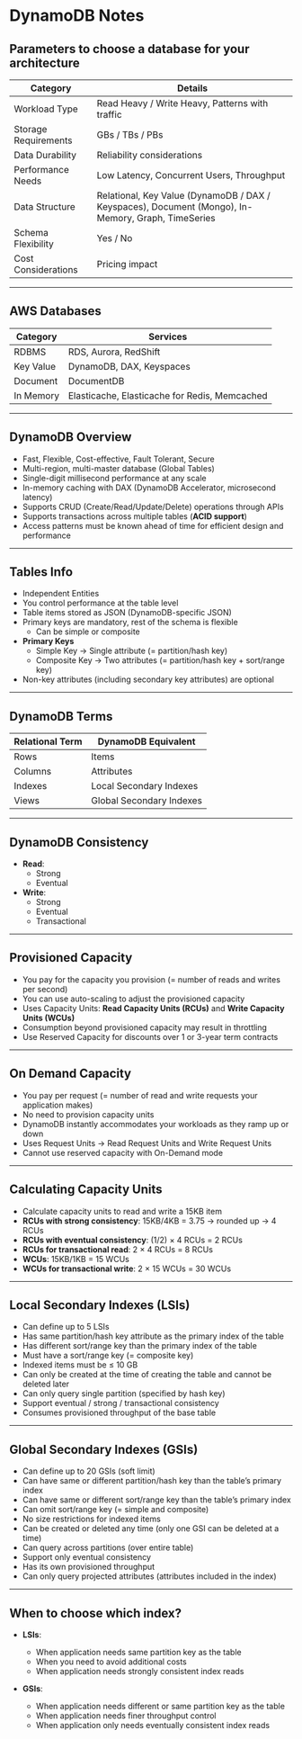 # DynamoDB Notes

## Parameters to choose a database for your architecture

| Category              | Details |
|-----------------------|---------|
| Workload Type         | Read Heavy / Write Heavy, Patterns with traffic |
| Storage Requirements  | GBs / TBs / PBs |
| Data Durability       | Reliability considerations |
| Performance Needs     | Low Latency, Concurrent Users, Throughput |
| Data Structure        | Relational, Key Value (DynamoDB / DAX / Keyspaces), Document (Mongo), In-Memory, Graph, TimeSeries |
| Schema Flexibility    | Yes / No |
| Cost Considerations   | Pricing impact |

---

## AWS Databases

| Category   | Services |
|------------|----------|
| RDBMS      | RDS, Aurora, RedShift |
| Key Value  | DynamoDB, DAX, Keyspaces |
| Document   | DocumentDB |
| In Memory  | Elasticache, Elasticache for Redis, Memcached |

---

## DynamoDB Overview

- Fast, Flexible, Cost-effective, Fault Tolerant, Secure
- Multi-region, multi-master database (Global Tables)
- Single-digit millisecond performance at any scale
- In-memory caching with DAX (DynamoDB Accelerator, microsecond latency)
- Supports CRUD (Create/Read/Update/Delete) operations through APIs
- Supports transactions across multiple tables (**ACID support**)
- Access patterns must be known ahead of time for efficient design and performance

---

## Tables Info

- Independent Entities
- You control performance at the table level
- Table items stored as JSON (DynamoDB-specific JSON)
- Primary keys are mandatory, rest of the schema is flexible
  - Can be simple or composite
- **Primary Keys**
  - Simple Key → Single attribute (= partition/hash key)
  - Composite Key → Two attributes (= partition/hash key + sort/range key)
- Non-key attributes (including secondary key attributes) are optional

---

## DynamoDB Terms

| Relational Term | DynamoDB Equivalent |
|-----------------|----------------------|
| Rows            | Items |
| Columns         | Attributes |
| Indexes         | Local Secondary Indexes |
| Views           | Global Secondary Indexes |

---

## DynamoDB Consistency

- **Read**:
  - Strong
  - Eventual
- **Write**:
  - Strong
  - Eventual
  - Transactional

---

## Provisioned Capacity

- You pay for the capacity you provision (= number of reads and writes per second)
- You can use auto-scaling to adjust the provisioned capacity
- Uses Capacity Units: **Read Capacity Units (RCUs)** and **Write Capacity Units (WCUs)**
- Consumption beyond provisioned capacity may result in throttling
- Use Reserved Capacity for discounts over 1 or 3-year term contracts

---

## On Demand Capacity

- You pay per request (= number of read and write requests your application makes)
- No need to provision capacity units
- DynamoDB instantly accommodates your workloads as they ramp up or down
- Uses Request Units → Read Request Units and Write Request Units
- Cannot use reserved capacity with On-Demand mode

---

## Calculating Capacity Units

- Calculate capacity units to read and write a 15KB item
- **RCUs with strong consistency**: 15KB/4KB = 3.75 → rounded up → 4 RCUs 
- **RCUs with eventual consistency**: (1/2) × 4 RCUs = 2 RCUs 
- **RCUs for transactional read**: 2 × 4 RCUs = 8 RCUs 
- **WCUs**: 15KB/1KB = 15 WCUs 
- **WCUs for transactional write**: 2 × 15 WCUs = 30 WCUs

---

## Local Secondary Indexes (LSIs)

- Can define up to 5 LSIs
- Has same partition/hash key attribute as the primary index of the table
- Has different sort/range key than the primary index of the table
- Must have a sort/range key (= composite key)
- Indexed items must be ≤ 10 GB
- Can only be created at the time of creating the table and cannot be deleted later
- Can only query single partition (specified by hash key)
- Support eventual / strong / transactional consistency
- Consumes provisioned throughput of the base table

---

## Global Secondary Indexes (GSIs)

- Can define up to 20 GSIs (soft limit)
- Can have same or different partition/hash key than the table’s primary index 
- Can have same or different sort/range key than the table’s primary index
- Can omit sort/range key (= simple and composite)
- No size restrictions for indexed items
- Can be created or deleted any time (only one GSI can be deleted at a time)
- Can query across partitions (over entire table)
- Support only eventual consistency
- Has its own provisioned throughput
- Can only query projected attributes (attributes included in the index)

---

## When to choose which index?

- **LSIs**:
  - When application needs same partition key as the table
  - When you need to avoid additional costs
  - When application needs strongly consistent index reads

- **GSIs**:
  - When application needs different or same partition key as the table
  - When application needs finer throughput control
  - When application only needs eventually consistent index reads
